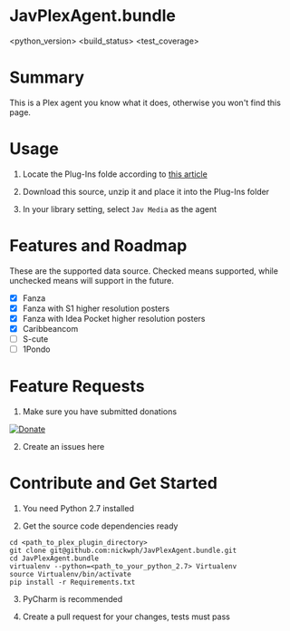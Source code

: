 JavPlexAgent.bundle
===

<python_version> <build_status> <test_coverage>

# Summary

This is a Plex agent you know what it does, otherwise you won't find this page.

# Usage

1. Locate the Plug-Ins folde according to [this article](https://support.plex.tv/articles/201106098-how-do-i-find-the-plug-ins-folder/)

2. Download this source, unzip it and place it into the Plug-Ins folder

3. In your library setting, select `Jav Media` as the agent

# Features and Roadmap

These are the supported data source. Checked means supported, while unchecked means will support in the future.

- [x] Fanza
- [x] Fanza with S1 higher resolution posters 
- [x] Fanza with Idea Pocket higher resolution posters 
- [x] Caribbeancom
- [ ] S-cute
- [ ] 1Pondo

# Feature Requests

1. Make sure you have submitted donations

[![Donate](https://www.paypalobjects.com/en_US/i/btn/btn_donateCC_LG.gif)](https://www.paypal.com/cgi-bin/webscr?cmd=_s-xclick&hosted_button_id=UKKJEAK6TGKGE&source=url)

2. Create an issues here

# Contribute and Get Started

1. You need Python 2.7 installed 

2. Get the source code dependencies ready
```shell script
cd <path_to_plex_plugin_directory>
git clone git@github.com:nickwph/JavPlexAgent.bundle.git
cd JavPlexAgent.bundle
virtualenv --python=<path_to_your_python_2.7> Virtualenv
source Virtualenv/bin/activate
pip install -r Requirements.txt
```

3. PyCharm is recommended

4. Create a pull request for your changes, tests must pass 